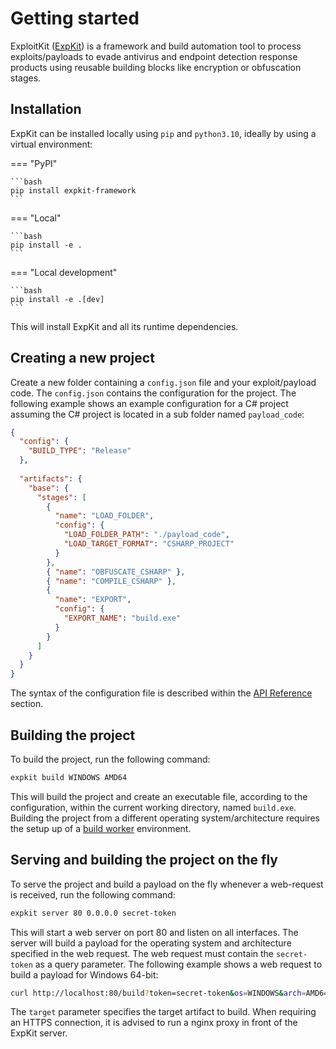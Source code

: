 # Getting started

ExploitKit ([ExpKit](https://gitlab.com/0xCCF4/expkit))
is a framework and build automation tool
to process exploits/payloads to evade antivirus and
endpoint detection response products using reusable
building blocks like encryption or obfuscation stages.

## Installation

ExpKit can be installed locally using `pip` and `python3.10`,
ideally by using a virtual environment:

=== "PyPI"

    ```bash
    pip install expkit-framework
    ```

=== "Local"

    ```bash
    pip install -e .
    ```

=== "Local development"

    ```bash
    pip install -e .[dev]
    ```

This will install ExpKit and all its runtime dependencies.

## Creating a new project

Create a new folder containing a `config.json` file and
your exploit/payload code. The `config.json` contains
the configuration for the project. The following example
shows an example configuration for a C# project assuming
the C# project is located in a sub folder named `payload_code`:

```json
{
  "config": {
    "BUILD_TYPE": "Release"
  },
  
  "artifacts": {
    "base": {
      "stages": [
        {
          "name": "LOAD_FOLDER",
          "config": {
            "LOAD_FOLDER_PATH": "./payload_code",
            "LOAD_TARGET_FORMAT": "CSHARP_PROJECT"
          }
        },
        { "name": "OBFUSCATE_CSHARP" },
        { "name": "COMPILE_CSHARP" },
        {
          "name": "EXPORT",
          "config": {
            "EXPORT_NAME": "build.exe"
          }
        }
      ]
    }
  }
}
```

The syntax of the configuration file is described within the
[API Reference](../api/configuration) section.

## Building the project

To build the project, run the following command:

```bash
expkit build WINDOWS AMD64
```

This will build the project and create an executable file,
according to the configuration, within the current working directory,
named `build.exe`.
Building the project from a different operating system/architecture
requires the setup up of a [build worker](../user-guide/build-worker) environment.

## Serving and building the project on the fly

To serve the project and build a payload on the fly whenever a
web-request is received, run the following command:

```bash
expkit server 80 0.0.0.0 secret-token
```

This will start a web server on port 80 and listen on all interfaces.
The server will build a payload for the operating system and architecture
specified in the web request. The web request must contain the
`secret-token` as a query parameter. The following example shows
a web request to build a payload for Windows 64-bit:

```bash
curl http://localhost:80/build?token=secret-token&os=WINDOWS&arch=AMD64&target=base
```

The `target` parameter specifies the target artifact to build.
When requiring an HTTPS connection, it is advised to run a nginx
proxy in front of the ExpKit server.
